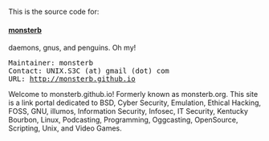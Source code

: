 <p>This is the source code for:</p>
<h4><a href="http://monsterb.github.io">monsterb</a></h4>
<p>daemons, gnus, and penguins. Oh my!</p>
<pre>
Maintainer: monsterb
Contact: UNIX.S3C (at) gmail (dot) com
URL: <a href="http://monsterb.github.io">http://monsterb.github.io</a>
</pre>

<p>Welcome to monsterb.github.io! Formerly known as monsterb.org. This site is a link portal dedicated to BSD, Cyber Security, Emulation, Ethical Hacking, FOSS, GNU, illumos, Information Security, Infosec, IT Security, Kentucky Bourbon, Linux, Podcasting, Programming, Oggcasting, OpenSource, Scripting, Unix, and Video Games.</p>
